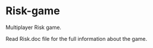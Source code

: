 Risk-game
=========


Multiplayer Risk game.


Read Risk.doc file for the full information about the game.
